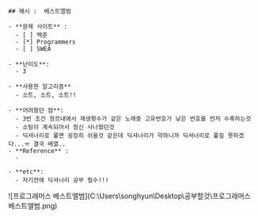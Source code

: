 ```
## 해시 :  베스트앨범

- **문제 사이트** : 
  - [ ] 백준
  - [*] Programmers
  - [ ] SWEA

- **난이도**:
  - 3

- **사용한 알고리즘**
  - 소트, 소트, 소트!!

- **어려웠던 점**:
  - 3번 조건 장르내에서 재생횟수가 같은 노래중 고유번호가 낮은 번호를 먼저 수록하는것
  - 소팅이 계속되어서 정신 사나웠던것
  - 딕셔너리로 풀면 굉장히 쉬울것 같은데 딕셔너리가 약하니까 딕셔너리로 풀질 못하겠다...ㅠ 결국 배열..
- **Reference** :
  - 

- **etc**:
  - 자기전에 딕셔너리 공부 필수!!!
```

![프로그래머스 베스트앨범](C:\Users\songhyun\Desktop\공부할것\프로그래머스 베스트앨범.png)

